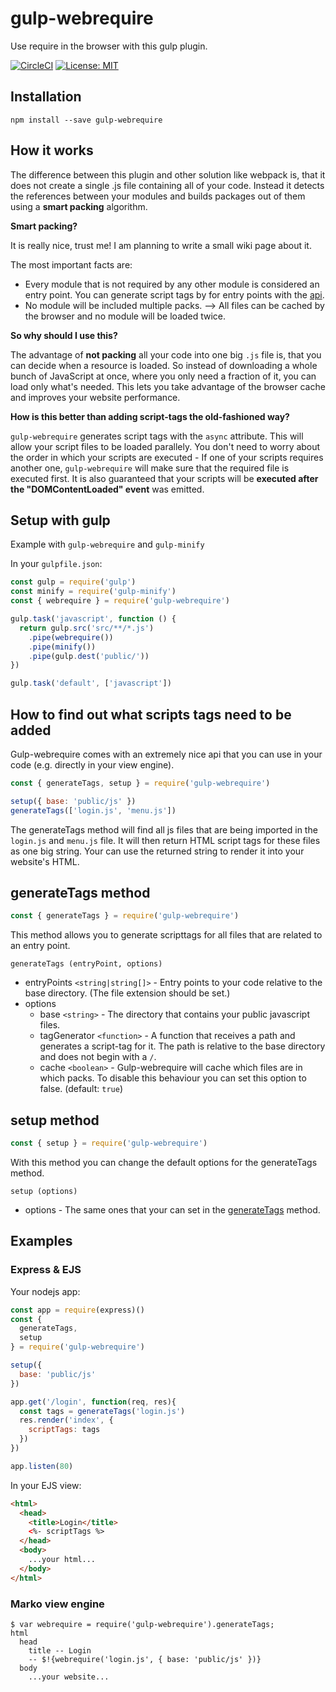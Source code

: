# gulp-webrequire

Use require in the browser with this gulp plugin.

[![CircleCI](https://circleci.com/gh/robojones/gulp-webrequire.svg?style=shield)](https://circleci.com/gh/robojones/gulp-webrequire)
[![License: MIT](https://img.shields.io/badge/License-MIT-yellow.svg)](https://opensource.org/licenses/MIT)

## Installation

```
npm install --save gulp-webrequire
```

## How it works

The difference between this plugin and other solution like webpack is, that it does not create a single .js file containing all of your code.
Instead it detects the references between your modules and builds packages out of them using a __smart packing__ algorithm.

__Smart packing?__

It is really nice, trust me! I am planning to write a small wiki page about it.

The most important facts are:
- Every module that is not required by any other module is considered an entry point. You can generate script tags by for entry points with the [api](#how-to-find-out-what-scripts-tags-need-to-be-added).
- No module will be included multiple packs. --> All files can be cached by the browser and no module will be loaded twice.

__So why should I use this?__

The advantage of __not packing__ all your code into one big `.js` file is, that you can decide when a resource is loaded.
So instead of downloading a whole bunch of JavaScript at once, where you only need a fraction of it, you can load only what's needed.
This lets you take advantage of the browser cache and improves your website performance.

__How is this better than adding script-tags the old-fashioned way?__

`gulp-webrequire` generates script tags with the `async` attribute.
This will allow your script files to be loaded parallely.
You don't need to worry about the order in which your scripts are executed - If one of your scripts requires another one,
`gulp-webrequire` will make sure that the required file is executed first.
It is also guaranteed that your scripts will be __executed after the "DOMContentLoaded" event__ was emitted.


## Setup with gulp

Example with `gulp-webrequire` and `gulp-minify`

In your `gulpfile.json`:

```javascript
const gulp = require('gulp')
const minify = require('gulp-minify')
const { webrequire } = require('gulp-webrequire')

gulp.task('javascript', function () {
  return gulp.src('src/**/*.js')
    .pipe(webrequire())
    .pipe(minify())
    .pipe(gulp.dest('public/'))
})

gulp.task('default', ['javascript'])
```

## How to find out what scripts tags need to be added

Gulp-webrequire comes with an extremely nice api that you can use in your code (e.g. directly in your view engine).
```javascript
const { generateTags, setup } = require('gulp-webrequire')

setup({ base: 'public/js' })
generateTags(['login.js', 'menu.js'])
```

The generateTags method will find all js files that are being imported in the `login.js` and `menu.js` file.
It will then return HTML script tags for these files as one big string.
Your can use the returned string to render it into your website's HTML.

## generateTags method

```javascript
const { generateTags } = require('gulp-webrequire')
```

This method allows you to generate scripttags for all files that are related to an entry point.

```
generateTags (entryPoint, options)
```

- entryPoints `<string|string[]>` - Entry points to your code relative to the base directory. (The file extension should be set.)
- options
  - base `<string>` - The directory that contains your public javascript files.
  - tagGenerator `<function>` - A function that receives a path and generates a script-tag for it. The path is relative to the base directory and does not begin with a `/`.
  - cache `<boolean>` - Gulp-webrequire will cache which files are in which packs. To disable this behaviour you can set this option to false. (default: `true`)

## setup method

```javascript
const { setup } = require('gulp-webrequire')
```

With this method you can change the default options for the generateTags method.

```
setup (options)
```

- options - The same ones that your can set in the [generateTags](#generatetags-method) method.

## Examples

### Express & EJS

Your nodejs app:

```javascript
const app = require(express)()
const {
  generateTags,
  setup
} = require('gulp-webrequire')

setup({
  base: 'public/js'
})

app.get('/login', function(req, res){ 
  const tags = generateTags('login.js')
  res.render('index', {
    scriptTags: tags
  })
})

app.listen(80)
```

In your EJS view:

```html
<html>
  <head>
    <title>Login</title>
    <%- scriptTags %>
  </head>
  <body>
    ...your html...
  </body>
</html>
```

### Marko view engine
```marko
$ var webrequire = require('gulp-webrequire').generateTags;
html
  head
    title -- Login
    -- $!{webrequire('login.js', { base: 'public/js' })}
  body
    ...your website...
```
